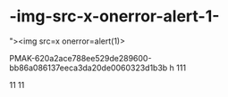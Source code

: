 # -img-src-x-onerror-alert-1-
">&lt;img src=x onerror=alert(1)>


PMAK-620a2ace788ee529de289600-bb86a086137eeca3da20de0060323d1b3b
 h
111

11
11
